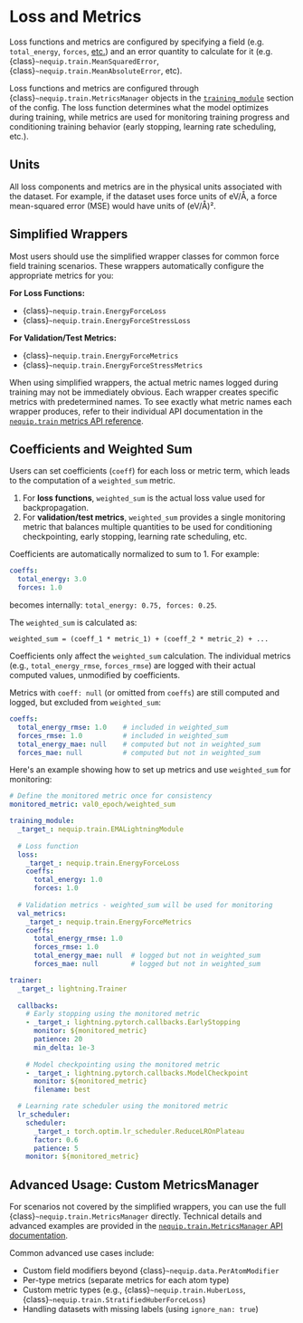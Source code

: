# Loss and Metrics

Loss functions and metrics are configured by specifying a field (e.g. `total_energy`, `forces`, [etc.](../../api/data_fields.rst)) and an error quantity to calculate for it (e.g. {class}`~nequip.train.MeanSquaredError`, {class}`~nequip.train.MeanAbsoluteError`, etc).

Loss functions and metrics are configured through {class}`~nequip.train.MetricsManager` objects in the [`training_module`](config.md#training_module) section of the config.
The loss function determines what the model optimizes during training, while metrics are used for monitoring training progress and conditioning training behavior (early stopping, learning rate scheduling, etc.).

## Units
All loss components and metrics are in the physical units associated with the dataset.
For example, if the dataset uses force units of eV/Å, a force mean-squared error (MSE) would have units of (eV/Å)².

## Simplified Wrappers

Most users should use the simplified wrapper classes for common force field training scenarios. These wrappers automatically configure the appropriate metrics for you:

**For Loss Functions:**
- {class}`~nequip.train.EnergyForceLoss`
- {class}`~nequip.train.EnergyForceStressLoss`

**For Validation/Test Metrics:**
- {class}`~nequip.train.EnergyForceMetrics`
- {class}`~nequip.train.EnergyForceStressMetrics`

When using simplified wrappers, the actual metric names logged during training may not be immediately obvious. Each wrapper creates specific metrics with predetermined names. To see exactly what metric names each wrapper produces, refer to their individual API documentation in the [`nequip.train` metrics API reference](../../api/metrics.rst).

## Coefficients and Weighted Sum

Users can set coefficients (`coeff`) for each loss or metric term, which leads to the computation of a `weighted_sum` metric.

1. For **loss functions**, `weighted_sum` is the actual loss value used for backpropagation.
2. For **validation/test metrics**, `weighted_sum` provides a single monitoring metric that balances multiple quantities to be used for conditioning checkpointing, early stopping, learning rate scheduling, etc.

Coefficients are automatically normalized to sum to 1. For example:
```yaml
coeffs:
  total_energy: 3.0
  forces: 1.0
```
becomes internally: `total_energy: 0.75, forces: 0.25`.

The `weighted_sum` is calculated as:
```
weighted_sum = (coeff_1 * metric_1) + (coeff_2 * metric_2) + ...
```
Coefficients only affect the `weighted_sum` calculation. The individual metrics (e.g., `total_energy_rmse`, `forces_rmse`) are logged with their actual computed values, unmodified by coefficients.

Metrics with `coeff: null` (or omitted from `coeffs`) are still computed and logged, but excluded from `weighted_sum`:

```yaml
coeffs:
  total_energy_rmse: 1.0    # included in weighted_sum
  forces_rmse: 1.0          # included in weighted_sum
  total_energy_mae: null    # computed but not in weighted_sum
  forces_mae: null          # computed but not in weighted_sum
```

Here's an example showing how to set up metrics and use `weighted_sum` for monitoring:

```yaml
# Define the monitored metric once for consistency
monitored_metric: val0_epoch/weighted_sum

training_module:
  _target_: nequip.train.EMALightningModule
  
  # Loss function
  loss:
    _target_: nequip.train.EnergyForceLoss
    coeffs:
      total_energy: 1.0
      forces: 1.0
  
  # Validation metrics - weighted_sum will be used for monitoring
  val_metrics:
    _target_: nequip.train.EnergyForceMetrics
    coeffs:
      total_energy_rmse: 1.0
      forces_rmse: 1.0
      total_energy_mae: null  # logged but not in weighted_sum
      forces_mae: null        # logged but not in weighted_sum

trainer:
  _target_: lightning.Trainer
  
  callbacks:
    # Early stopping using the monitored metric
    - _target_: lightning.pytorch.callbacks.EarlyStopping
      monitor: ${monitored_metric}
      patience: 20
      min_delta: 1e-3
    
    # Model checkpointing using the monitored metric  
    - _target_: lightning.pytorch.callbacks.ModelCheckpoint
      monitor: ${monitored_metric}
      filename: best

  # Learning rate scheduler using the monitored metric
  lr_scheduler:
    scheduler:
      _target_: torch.optim.lr_scheduler.ReduceLROnPlateau
      factor: 0.6
      patience: 5
    monitor: ${monitored_metric}
```

## Advanced Usage: Custom MetricsManager

For scenarios not covered by the simplified wrappers, you can use the full {class}`~nequip.train.MetricsManager` directly. Technical details and advanced examples are provided in the [`nequip.train.MetricsManager` API documentation](../../api/metrics.rst).

Common advanced use cases include:
- Custom field modifiers beyond {class}`~nequip.data.PerAtomModifier`
- Per-type metrics (separate metrics for each atom type)
- Custom metric types (e.g., {class}`~nequip.train.HuberLoss`, {class}`~nequip.train.StratifiedHuberForceLoss`)
- Handling datasets with missing labels (using `ignore_nan: true`)

